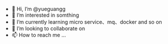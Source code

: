 - 👋 Hi, I’m @yueguangg
- 👀 I’m interested in somthing
- 🌱 I’m currently learning micro service、mq、docker and so on
- 💞️ I’m looking to collaborate on 
- 📫 How to reach me ...

<!---
yueguangg/yueguangg is a ✨ special ✨ repository because its `README.md` (this file) appears on your GitHub profile.
You can click the Preview link to take a look at your changes.
--->

